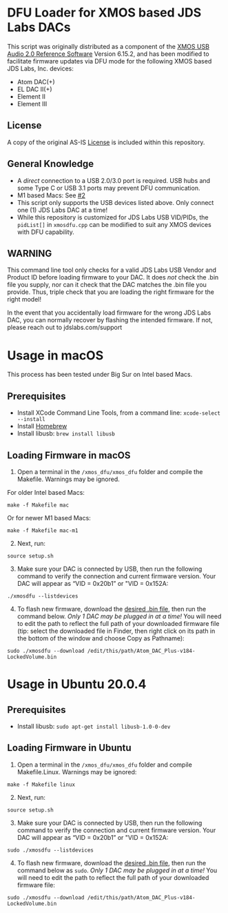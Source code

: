 # DFU Loader for XMOS based JDS Labs DACs
This script was originally distributed as a component of the [XMOS USB Audio 2.0 Reference Software](http://www.xmos.com/products/development-kits/usbaudio2) Version 6.15.2, and has been modified to facilitate firmware updates via DFU mode for the following XMOS based JDS Labs, Inc. devices:

- Atom DAC(+)
- EL DAC II(+)
- Element II
- Element III

## License
  A copy of the original AS-IS [License](https://github.com/jdslabs/xmos_dfu/blob/main/LICENSE.txt) is included within this repository.

## General Knowledge
- A _direct_ connection to a USB 2.0/3.0 port is required. USB hubs and some Type C or USB 3.1 ports may prevent DFU communication.
- M1 based Macs: See [#2](https://github.com/jdslabs/xmos_dfu/issues/2)
- This script only supports the USB devices listed above. Only connect one (1) JDS Labs DAC at a time!
- While this repository is customized for JDS Labs USB VID/PIDs, the `pidList[]` in `xmosdfu.cpp` can be modiified to suit any XMOS devices with DFU capability.

## WARNING
This command line tool only checks for a valid JDS Labs USB Vendor and Product ID before loading firmware to your DAC. It does *not* check the .bin file you supply, nor can it check that the DAC matches the .bin file you provide. Thus, triple check that you are loading the right firmware for the right model!

In the event that you accidentally load firmware for the wrong JDS Labs DAC, you can normally recover by flashing the intended firmware. If not, please reach out to jdslabs.com/support

# Usage in macOS
This process has been tested under Big Sur on Intel based Macs.
## Prerequisites
- Install XCode Command Line Tools, from a command line: `xcode-select --install`
- Install [Homebrew](https://brew.sh/)
- Install libusb: `brew install libusb`

## Loading Firmware in macOS 
1. Open a terminal in the `/xmos_dfu/xmos_dfu` folder and compile the Makefile. Warnings may be ignored.

For older Intel based Macs:
```
make -f Makefile mac
```

Or for newer M1 based Macs: 
```
make -f Makefile mac-m1
```

2. Next, run:
```
source setup.sh 
```

3. Make sure your DAC is connected by USB, then run the following command to verify the connection and current firmware version. Your DAC will appear as “VID = 0x20b1” or "VID = 0x152A:
```
./xmosdfu --listdevices
```

4. To flash new firmware, download the [desired .bin file](https://blog.jdslabs.com/2020/08/custom-firmware-builds-for-element-ii-el-dac-ii-and-atom-dac/), then run the command below. *Only 1 DAC may be plugged in at a time!*
You will need to edit the path to reflect the full path of your downloaded firmware file (tip: select the downloaded file in Finder, then right click on its path in the bottom of the window and choose Copy <filename> as Pathname):
```
sudo ./xmosdfu --download /edit/this/path/Atom_DAC_Plus-v184-LockedVolume.bin
```

# Usage in Ubuntu 20.0.4
## Prerequisites
- Install libusb: `sudo apt-get install libusb-1.0-0-dev`

## Loading Firmware in Ubuntu

1. Open a terminal in the `/xmos_dfu/xmos_dfu` folder and compile Makefile.Linux. Warnings may be ignored:
```
make -f Makefile linux
```
2. Next, run:
```
source setup.sh 
```

3. Make sure your DAC is connected by USB, then run the following command to verify the connection and current firmware version. Your DAC will appear as “VID = 0x20b1” or "VID = 0x152A:
```
sudo ./xmosdfu --listdevices
```
4. To flash new firmware, download the [desired .bin file](https://blog.jdslabs.com/2020/08/custom-firmware-builds-for-element-ii-el-dac-ii-and-atom-dac/), then run the command below as `sudo`. *Only 1 DAC may be plugged in at a time!*
You will need to edit the path to reflect the full path of your downloaded firmware file:  
```
sudo ./xmosdfu --download /edit/this/path/Atom_DAC_Plus-v184-LockedVolume.bin
```
